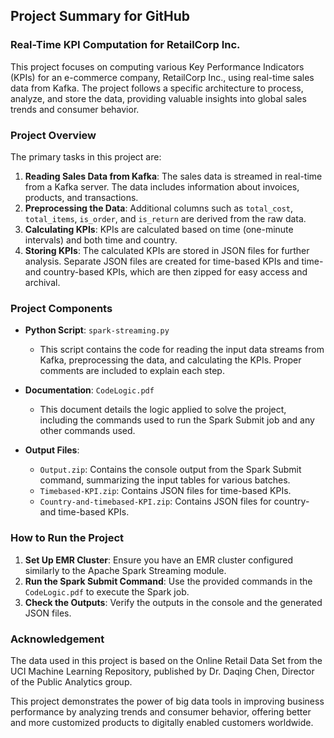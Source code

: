 ## Project Summary for GitHub

### Real-Time KPI Computation for RetailCorp Inc.

This project focuses on computing various Key Performance Indicators (KPIs) for an e-commerce company, RetailCorp Inc., using real-time sales data from Kafka. The project follows a specific architecture to process, analyze, and store the data, providing valuable insights into global sales trends and consumer behavior.

### Project Overview

The primary tasks in this project are:

1. **Reading Sales Data from Kafka**: The sales data is streamed in real-time from a Kafka server. The data includes information about invoices, products, and transactions.
2. **Preprocessing the Data**: Additional columns such as `total_cost`, `total_items`, `is_order`, and `is_return` are derived from the raw data.
3. **Calculating KPIs**: KPIs are calculated based on time (one-minute intervals) and both time and country.
4. **Storing KPIs**: The calculated KPIs are stored in JSON files for further analysis. Separate JSON files are created for time-based KPIs and time- and country-based KPIs, which are then zipped for easy access and archival.

### Project Components

- **Python Script**: `spark-streaming.py`
  - This script contains the code for reading the input data streams from Kafka, preprocessing the data, and calculating the KPIs. Proper comments are included to explain each step.
  
- **Documentation**: `CodeLogic.pdf`
  - This document details the logic applied to solve the project, including the commands used to run the Spark Submit job and any other commands used.

- **Output Files**:
  - `Output.zip`: Contains the console output from the Spark Submit command, summarizing the input tables for various batches.
  - `Timebased-KPI.zip`: Contains JSON files for time-based KPIs.
  - `Country-and-timebased-KPI.zip`: Contains JSON files for country- and time-based KPIs.

### How to Run the Project

1. **Set Up EMR Cluster**: Ensure you have an EMR cluster configured similarly to the Apache Spark Streaming module.
2. **Run the Spark Submit Command**: Use the provided commands in the `CodeLogic.pdf` to execute the Spark job.
3. **Check the Outputs**: Verify the outputs in the console and the generated JSON files.


### Acknowledgement

The data used in this project is based on the Online Retail Data Set from the UCI Machine Learning Repository, published by Dr. Daqing Chen, Director of the Public Analytics group.

This project demonstrates the power of big data tools in improving business performance by analyzing trends and consumer behavior, offering better and more customized products to digitally enabled customers worldwide.
